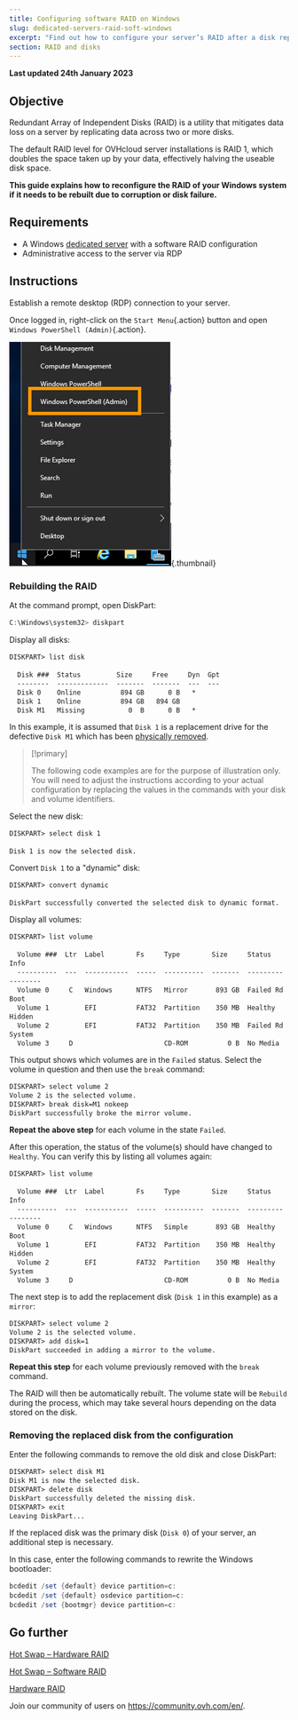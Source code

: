 ```yaml
---
title: Configuring software RAID on Windows
slug: dedicated-servers-raid-soft-windows
excerpt: "Find out how to configure your server’s RAID after a disk replacement"
section: RAID and disks
---
```


**Last updated 24th January 2023**

## Objective

Redundant Array of Independent Disks (RAID) is a utility that mitigates data loss on a server by replicating data across two or more disks.

The default RAID level for OVHcloud server installations is RAID 1, which doubles the space taken up by your data, effectively halving the useable disk space.

**This guide explains how to reconfigure the RAID of your Windows system if it needs to be rebuilt due to corruption or disk failure.**

## Requirements

- A Windows [dedicated server](https://www.ovhcloud.com/en-gb/bare-metal/) with a software RAID configuration
- Administrative access to the server via RDP

## Instructions

Establish a remote desktop (RDP) connection to your server.

Once logged in, right-click on the `Start Menu`{.action} button and open `Windows PowerShell (Admin)`{.action}.

![Software RAID Windows](images/raid-soft-windows-01.png){.thumbnail}

### Rebuilding the RAID

At the command prompt, open DiskPart:

```powershell
C:\Windows\system32> diskpart
```

Display all disks:

```
DISKPART> list disk

  Disk ###  Status         Size     Free     Dyn  Gpt
  --------  -------------  -------  -------  ---  ---
  Disk 0    Online          894 GB      0 B   *     
  Disk 1    Online          894 GB   894 GB       
  Disk M1   Missing           0  B      0 B   *    
```

In this example, it is assumed that `Disk 1` is a replacement drive for the defective `Disk M1` which has been [physically removed](https://docs.ovh.com/gb/en/dedicated/disk-replacement/).


> [!primary]
>
> The following code examples are for the purpose of illustration only. You will need to adjust the instructions according to your actual configuration by replacing the values in the commands with your disk and volume identifiers.
>


Select the new disk:

```
DISKPART> select disk 1

Disk 1 is now the selected disk.
```

Convert `Disk 1` to a "dynamic" disk:

```
DISKPART> convert dynamic

DiskPart successfully converted the selected disk to dynamic format.
```

Display all volumes:

```
DISKPART> list volume

  Volume ###  Ltr  Label        Fs     Type        Size     Status     Info
  ----------  ---  -----------  -----  ----------  -------  ---------  --------
  Volume 0     C   Windows      NTFS   Mirror       893 GB  Failed Rd  Boot
  Volume 1         EFI          FAT32  Partition    350 MB  Healthy    Hidden
  Volume 2         EFI          FAT32  Partition    350 MB  Failed Rd  System
  Volume 3     D                       CD-ROM          0 B  No Media
```

This output shows which volumes are in the `Failed` status. Select the volume in question and then use the `break` command:

```
DISKPART> select volume 2
Volume 2 is the selected volume.
DISKPART> break disk=M1 nokeep
DiskPart successfully broke the mirror volume.
```

**Repeat the above step** for each volume in the state `Failed`.

After this operation, the status of the volume(s) should have changed to `Healthy`. You can verify this by listing all volumes again:

```
DISKPART> list volume

  Volume ###  Ltr  Label        Fs     Type        Size     Status     Info
  ----------  ---  -----------  -----  ----------  -------  ---------  --------
  Volume 0     C   Windows      NTFS   Simple       893 GB  Healthy    Boot
  Volume 1         EFI          FAT32  Partition    350 MB  Healthy    Hidden
  Volume 2         EFI          FAT32  Partition    350 MB  Healthy    System
  Volume 3     D                       CD-ROM          0 B  No Media
```

The next step is to add the replacement disk (`Disk 1` in this example) as a `mirror`:

```
DISKPART> select volume 2
Volume 2 is the selected volume.
DISKPART> add disk=1
DiskPart succeeded in adding a mirror to the volume.
```

**Repeat this step** for each volume previously removed with the `break` command.

The RAID will then be automatically rebuilt. The volume state will be `Rebuild` during the process, which may take several hours depending on the data stored on the disk.

### Removing the replaced disk from the configuration

Enter the following commands to remove the old disk and close DiskPart:

```
DISKPART> select disk M1
Disk M1 is now the selected disk.
DISKPART> delete disk
DiskPart successfully deleted the missing disk.
DISKPART> exit
Leaving DiskPart...
```

If the replaced disk was the primary disk (`Disk 0`) of your server, an additional step is necessary.

In this case, enter the following commands to rewrite the Windows bootloader:


```powershell
bcdedit /set {default} device partition=c:
bcdedit /set {default} osdevice partition=c:
bcdedit /set {bootmgr} device partition=c:
```


## Go further

[Hot Swap – Hardware RAID](https://docs.ovh.com/gb/en/dedicated/hotswap-raid-hard/)

[Hot Swap – Software RAID](https://docs.ovh.com/gb/en/dedicated/hotswap-raid-soft/)

[Hardware RAID](https://docs.ovh.com/gb/en/dedicated/raid-hard/)

Join our community of users on <https://community.ovh.com/en/>.
